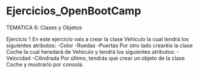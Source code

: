 # Ejercicios_OpenBootCamp

TEMATICA 6: Clases y Objetos

Ejercicio 1
  En este ejercicio vais a crear la clase Vehículo la cual tendrá los siguientes atributos:
-Color
-Ruedas
-Puertas
  Por otro lado crearéis la clase Coche la cual heredará de Vehículo y tendrá los siguientes atributos:
-Velocidad
-Cilindrada
  Por último, tendrás que crear un objeto de la clase Coche y mostrarlo por consola.

